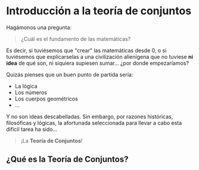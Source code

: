 # Introducción a la teoría de conjuntos

Hagámonos una pregunta:

> ¿Cuál es el fundamento de las matemáticas? 

Es decir, si tuviésemos que "crear" las matemáticas desde 0, o si tuviésemos que explicarselas a una civilización alienígena que no tuviese **ni idea** de qué son, ni siquiera supiesen sumar... ¿por donde empezaríamos?

Quizás pienses que un buen punto de partida sería:
- La lógica
- Los números
- Los cuerpos geométricos
- ...

Y no son ideas descabelladas. Sin embargo, por razones históricas, filosóficas y lógicas, la afortunada seleccionada para llevar a cabo esta difícil tarea ha sido...

> ¡La **Teoría de Conjuntos**!

## ¿Qué es la Teoría de Conjuntos?

